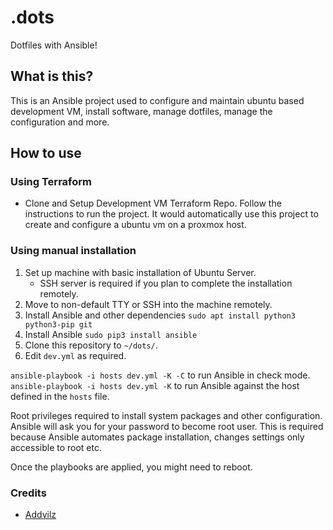 # .dots

Dotfiles with Ansible!

## What is this?

This is an Ansible project used to configure and maintain ubuntu based development VM, install software, manage dotfiles, manage the configuration and more.

## How to use

### Using Terraform

- Clone and Setup Development VM Terraform Repo. Follow the instructions to run the project. It would automatically use this project to create and configure a ubuntu vm on a proxmox host.

### Using manual installation

1. Set up machine with basic installation of Ubuntu Server.
    - SSH server is required if you plan to complete the installation remotely.
2. Move to non-default TTY or SSH into the machine remotely.
3. Install Ansible and other dependencies `sudo apt install python3 python3-pip git`
4. Install Ansible `sudo pip3 install ansible`
5. Clone this repository to `~/dots/`.
6. Edit `dev.yml` as required.

`ansible-playbook -i hosts dev.yml -K -C` to run Ansible in check mode.
`ansible-playbook -i hosts dev.yml -K` to run Ansible against the host defined in the `hosts` file.

Root privileges required to install system packages and other configuration. 
Ansible will ask you for your password to become root user.
This is required because Ansible automates package installation, changes settings only accessible to root etc.

Once the playbooks are applied, you might need to reboot.

### Credits
- [Addvilz](https://github.com/Addvilz/dots)